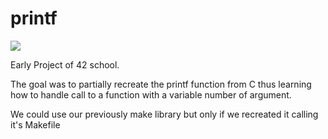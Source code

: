 # printf

![](https://github.com/a-boring-man/printf/blob/main/100_score_icon.png)

Early Project of 42 school.

The goal was to partially recreate the printf function from C thus learning how to handle call to a function with a variable number of argument.

We could use our previously make library but only if we recreated it calling it's Makefile
